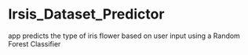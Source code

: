 # Irsis_Dataset_Predictor
app predicts the type of iris flower based on user input using a Random Forest Classifier
